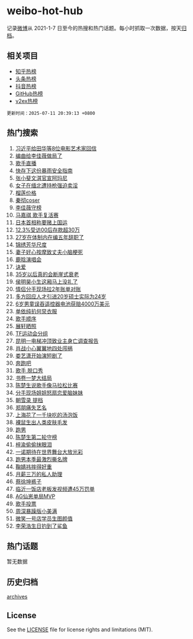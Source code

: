 # weibo-hot-hub

记录[微博](https://www.weibo.com)从 2021-1-7 日至今的热搜和热门话题。每小时抓取一次数据，按天[归档](archives)。

## 相关项目

- [知乎热榜](https://github.com/lonnyzhang423/zhihu-hot-hub)
- [头条热榜](https://github.com/lonnyzhang423/toutiao-hot-hub)
- [抖音热榜](https://github.com/lonnyzhang423/douyin-hot-hub)
- [GitHub热榜](https://github.com/lonnyzhang423/github-hot-hub)
- [v2ex热榜](https://github.com/lonnyzhang423/v2ex-hot-hub)


`更新时间：2025-07-11 20:39:13 +0800`

## 热门搜索

1. [习近平给田华等8位电影艺术家回信](https://m.weibo.cn/search?containerid=100103type%3D1%26t%3D10%26q%3D%23%E4%B9%A0%E8%BF%91%E5%B9%B3%E7%BB%99%E7%94%B0%E5%8D%8E%E7%AD%898%E4%BD%8D%E7%94%B5%E5%BD%B1%E8%89%BA%E6%9C%AF%E5%AE%B6%E5%9B%9E%E4%BF%A1%23&stream_entry_id=51&isnewpage=1&extparam=seat%3D1%26filter_type%3Drealtimehot%26stream_entry_id%3D51%26c_type%3D51%26q%3D%2523%25E4%25B9%25A0%25E8%25BF%2591%25E5%25B9%25B3%25E7%25BB%2599%25E7%2594%25B0%25E5%258D%258E%25E7%25AD%25898%25E4%25BD%258D%25E7%2594%25B5%25E5%25BD%25B1%25E8%2589%25BA%25E6%259C%25AF%25E5%25AE%25B6%25E5%259B%259E%25E4%25BF%25A1%2523%26cate%3D10103%26pos%3D0%26dgr%3D0%26display_time%3D1752237551%26pre_seqid%3D175223755154200558101)
1. [编曲给李佳薇做局了](https://m.weibo.cn/search?containerid=100103type%3D1%26t%3D10%26q%3D%E7%BC%96%E6%9B%B2%E7%BB%99%E6%9D%8E%E4%BD%B3%E8%96%87%E5%81%9A%E5%B1%80%E4%BA%86&stream_entry_id=31&isnewpage=1&extparam=seat%3D1%26filter_type%3Drealtimehot%26lcate%3D5001%26c_type%3D31%26cate%3D5001%26band_rank%3D1%26stream_entry_id%3D31%26realpos%3D1%26flag%3D1%26q%3D%25E7%25BC%2596%25E6%259B%25B2%25E7%25BB%2599%25E6%259D%258E%25E4%25BD%25B3%25E8%2596%2587%25E5%2581%259A%25E5%25B1%2580%25E4%25BA%2586%26pos%3D0%26dgr%3D0%26display_time%3D1752237551%26pre_seqid%3D175223755154200558101)
1. [歌手直播](https://m.weibo.cn/search?containerid=100103type%3D1%26t%3D10%26q%3D%E6%AD%8C%E6%89%8B%E7%9B%B4%E6%92%AD&stream_entry_id=31&isnewpage=1&extparam=seat%3D1%26filter_type%3Drealtimehot%26lcate%3D5001%26c_type%3D31%26cate%3D5001%26band_rank%3D2%26stream_entry_id%3D31%26realpos%3D2%26flag%3D1%26q%3D%25E6%25AD%258C%25E6%2589%258B%25E7%259B%25B4%25E6%2592%25AD%26pos%3D1%26dgr%3D0%26display_time%3D1752237551%26pre_seqid%3D175223755154200558101)
1. [快存下这份暴雨安全指南](https://m.weibo.cn/search?containerid=100103type%3D1%26t%3D10%26q%3D%23%E5%BF%AB%E5%AD%98%E4%B8%8B%E8%BF%99%E4%BB%BD%E6%9A%B4%E9%9B%A8%E5%AE%89%E5%85%A8%E6%8C%87%E5%8D%97%23&stream_entry_id=31&isnewpage=1&extparam=seat%3D1%26filter_type%3Drealtimehot%26lcate%3D5001%26c_type%3D31%26cate%3D5001%26band_rank%3D3%26stream_entry_id%3D31%26realpos%3D3%26flag%3D0%26q%3D%2523%25E5%25BF%25AB%25E5%25AD%2598%25E4%25B8%258B%25E8%25BF%2599%25E4%25BB%25BD%25E6%259A%25B4%25E9%259B%25A8%25E5%25AE%2589%25E5%2585%25A8%25E6%258C%2587%25E5%258D%2597%2523%26pos%3D2%26dgr%3D0%26display_time%3D1752237551%26pre_seqid%3D175223755154200558101)
1. [张小斐文淇官宣阿玛尼](https://m.weibo.cn/search?containerid=100103type%3D1%26t%3D10%26q%3D%23%E5%BC%A0%E5%B0%8F%E6%96%90%E6%96%87%E6%B7%87%E5%AE%98%E5%AE%A3%E9%98%BF%E7%8E%9B%E5%B0%BC%23&stream_entry_id=31&isnewpage=1&extparam=seat%3D1%26filter_type%3Drealtimehot%26lcate%3D5001%26c_type%3D31%26cate%3D5001%26band_rank%3D4%26adid%3D293400%26stream_entry_id%3D31%26is_ad_pos%3D1%26topic_ad%3D1%26q%3D%2523%25E5%25BC%25A0%25E5%25B0%258F%25E6%2596%2590%25E6%2596%2587%25E6%25B7%2587%25E5%25AE%2598%25E5%25AE%25A3%25E9%2598%25BF%25E7%258E%259B%25E5%25B0%25BC%2523%26pos%3D3%26dgr%3D0%26display_time%3D1752237551%26pre_seqid%3D175223755154200558101)
1. [女子在缅北遭持枪强迫卖淫](https://m.weibo.cn/search?containerid=100103type%3D1%26t%3D10%26q%3D%23%E5%A5%B3%E5%AD%90%E5%9C%A8%E7%BC%85%E5%8C%97%E9%81%AD%E6%8C%81%E6%9E%AA%E5%BC%BA%E8%BF%AB%E5%8D%96%E6%B7%AB%23&stream_entry_id=31&isnewpage=1&extparam=seat%3D1%26filter_type%3Drealtimehot%26lcate%3D5001%26c_type%3D31%26cate%3D5001%26band_rank%3D4%26stream_entry_id%3D31%26realpos%3D4%26flag%3D2%26q%3D%2523%25E5%25A5%25B3%25E5%25AD%2590%25E5%259C%25A8%25E7%25BC%2585%25E5%258C%2597%25E9%2581%25AD%25E6%258C%2581%25E6%259E%25AA%25E5%25BC%25BA%25E8%25BF%25AB%25E5%258D%2596%25E6%25B7%25AB%2523%26pos%3D4%26dgr%3D0%26display_time%3D1752237551%26pre_seqid%3D175223755154200558101)
1. [榴莲价格](https://m.weibo.cn/search?containerid=100103type%3D1%26t%3D10%26q%3D%E6%A6%B4%E8%8E%B2%E4%BB%B7%E6%A0%BC&stream_entry_id=31&isnewpage=1&extparam=seat%3D1%26filter_type%3Drealtimehot%26lcate%3D5001%26c_type%3D31%26cate%3D5001%26band_rank%3D5%26stream_entry_id%3D31%26realpos%3D5%26flag%3D1%26q%3D%25E6%25A6%25B4%25E8%258E%25B2%25E4%25BB%25B7%25E6%25A0%25BC%26pos%3D5%26dgr%3D0%26display_time%3D1752237551%26pre_seqid%3D175223755154200558101)
1. [秦彻coser](https://m.weibo.cn/search?containerid=100103type%3D1%26t%3D10%26q%3D%E7%A7%A6%E5%BD%BBcoser&stream_entry_id=31&isnewpage=1&extparam=seat%3D1%26filter_type%3Drealtimehot%26lcate%3D5001%26c_type%3D31%26cate%3D5001%26band_rank%3D6%26stream_entry_id%3D31%26realpos%3D6%26flag%3D1%26q%3D%25E7%25A7%25A6%25E5%25BD%25BBcoser%26pos%3D6%26dgr%3D0%26display_time%3D1752237551%26pre_seqid%3D175223755154200558101)
1. [李佳薇守榜](https://m.weibo.cn/search?containerid=100103type%3D1%26t%3D10%26q%3D%23%E6%9D%8E%E4%BD%B3%E8%96%87%E5%AE%88%E6%A6%9C%23&stream_entry_id=31&isnewpage=1&extparam=seat%3D1%26filter_type%3Drealtimehot%26lcate%3D5001%26c_type%3D31%26cate%3D5001%26band_rank%3D7%26stream_entry_id%3D31%26realpos%3D7%26flag%3D1%26q%3D%2523%25E6%259D%258E%25E4%25BD%25B3%25E8%2596%2587%25E5%25AE%2588%25E6%25A6%259C%2523%26pos%3D7%26dgr%3D0%26display_time%3D1752237551%26pre_seqid%3D175223755154200558101)
1. [马嘉祺 歌手复活赛](https://m.weibo.cn/search?containerid=100103type%3D1%26t%3D10%26q%3D%E9%A9%AC%E5%98%89%E7%A5%BA+%E6%AD%8C%E6%89%8B%E5%A4%8D%E6%B4%BB%E8%B5%9B&stream_entry_id=31&isnewpage=1&extparam=seat%3D1%26filter_type%3Drealtimehot%26lcate%3D5001%26c_type%3D31%26cate%3D5001%26band_rank%3D8%26stream_entry_id%3D31%26realpos%3D8%26flag%3D2%26q%3D%25E9%25A9%25AC%25E5%2598%2589%25E7%25A5%25BA%2520%25E6%25AD%258C%25E6%2589%258B%25E5%25A4%258D%25E6%25B4%25BB%25E8%25B5%259B%26pos%3D8%26dgr%3D0%26display_time%3D1752237551%26pre_seqid%3D175223755154200558101)
1. [日本首相称要赌上国运](https://m.weibo.cn/search?containerid=100103type%3D1%26t%3D10%26q%3D%E6%97%A5%E6%9C%AC%E9%A6%96%E7%9B%B8%E7%A7%B0%E8%A6%81%E8%B5%8C%E4%B8%8A%E5%9B%BD%E8%BF%90&stream_entry_id=31&isnewpage=1&extparam=seat%3D1%26filter_type%3Drealtimehot%26lcate%3D5001%26c_type%3D31%26cate%3D5001%26band_rank%3D9%26stream_entry_id%3D31%26realpos%3D9%26flag%3D0%26q%3D%25E6%2597%25A5%25E6%259C%25AC%25E9%25A6%2596%25E7%259B%25B8%25E7%25A7%25B0%25E8%25A6%2581%25E8%25B5%258C%25E4%25B8%258A%25E5%259B%25BD%25E8%25BF%2590%26pos%3D9%26dgr%3D0%26display_time%3D1752237551%26pre_seqid%3D175223755154200558101)
1. [12.3%受访00后存款超30万](https://m.weibo.cn/search?containerid=100103type%3D1%26t%3D10%26q%3D%2312.3%25%E5%8F%97%E8%AE%BF00%E5%90%8E%E5%AD%98%E6%AC%BE%E8%B6%8530%E4%B8%87%23&stream_entry_id=31&isnewpage=1&extparam=seat%3D1%26filter_type%3Drealtimehot%26lcate%3D5001%26c_type%3D31%26cate%3D5001%26band_rank%3D10%26stream_entry_id%3D31%26realpos%3D10%26flag%3D1%26q%3D%252312.3%2525%25E5%258F%2597%25E8%25AE%25BF00%25E5%2590%258E%25E5%25AD%2598%25E6%25AC%25BE%25E8%25B6%258530%25E4%25B8%2587%2523%26pos%3D10%26dgr%3D0%26display_time%3D1752237551%26pre_seqid%3D175223755154200558101)
1. [27岁在体制内在编五年辞职了](https://m.weibo.cn/search?containerid=100103type%3D1%26t%3D10%26q%3D27%E5%B2%81%E5%9C%A8%E4%BD%93%E5%88%B6%E5%86%85%E5%9C%A8%E7%BC%96%E4%BA%94%E5%B9%B4%E8%BE%9E%E8%81%8C%E4%BA%86&stream_entry_id=31&isnewpage=1&extparam=seat%3D1%26filter_type%3Drealtimehot%26lcate%3D5001%26c_type%3D31%26cate%3D5001%26band_rank%3D11%26stream_entry_id%3D31%26realpos%3D11%26flag%3D1%26q%3D27%25E5%25B2%2581%25E5%259C%25A8%25E4%25BD%2593%25E5%2588%25B6%25E5%2586%2585%25E5%259C%25A8%25E7%25BC%2596%25E4%25BA%2594%25E5%25B9%25B4%25E8%25BE%259E%25E8%2581%258C%25E4%25BA%2586%26pos%3D11%26dgr%3D0%26display_time%3D1752237551%26pre_seqid%3D175223755154200558101)
1. [锦绣芳华尺度](https://m.weibo.cn/search?containerid=100103type%3D1%26t%3D10%26q%3D%23%E9%94%A6%E7%BB%A3%E8%8A%B3%E5%8D%8E%E5%B0%BA%E5%BA%A6%23&stream_entry_id=31&isnewpage=1&extparam=seat%3D1%26filter_type%3Drealtimehot%26lcate%3D5001%26c_type%3D31%26cate%3D5001%26band_rank%3D12%26stream_entry_id%3D31%26realpos%3D12%26flag%3D0%26q%3D%2523%25E9%2594%25A6%25E7%25BB%25A3%25E8%258A%25B3%25E5%258D%258E%25E5%25B0%25BA%25E5%25BA%25A6%2523%26pos%3D12%26dgr%3D0%26display_time%3D1752237551%26pre_seqid%3D175223755154200558101)
1. [妻子好心按摩致丈夫小脑梗死](https://m.weibo.cn/search?containerid=100103type%3D1%26t%3D10%26q%3D%23%E5%A6%BB%E5%AD%90%E5%A5%BD%E5%BF%83%E6%8C%89%E6%91%A9%E8%87%B4%E4%B8%88%E5%A4%AB%E5%B0%8F%E8%84%91%E6%A2%97%E6%AD%BB%23&stream_entry_id=31&isnewpage=1&extparam=seat%3D1%26filter_type%3Drealtimehot%26lcate%3D5001%26c_type%3D31%26cate%3D5001%26band_rank%3D13%26stream_entry_id%3D31%26realpos%3D13%26flag%3D1%26q%3D%2523%25E5%25A6%25BB%25E5%25AD%2590%25E5%25A5%25BD%25E5%25BF%2583%25E6%258C%2589%25E6%2591%25A9%25E8%2587%25B4%25E4%25B8%2588%25E5%25A4%25AB%25E5%25B0%258F%25E8%2584%2591%25E6%25A2%2597%25E6%25AD%25BB%2523%26pos%3D13%26dgr%3D0%26display_time%3D1752237551%26pre_seqid%3D175223755154200558101)
1. [鹿晗演唱会](https://m.weibo.cn/search?containerid=100103type%3D1%26t%3D10%26q%3D%E9%B9%BF%E6%99%97%E6%BC%94%E5%94%B1%E4%BC%9A&stream_entry_id=31&isnewpage=1&extparam=seat%3D1%26filter_type%3Drealtimehot%26lcate%3D5001%26c_type%3D31%26cate%3D5001%26band_rank%3D14%26stream_entry_id%3D31%26realpos%3D14%26flag%3D1%26q%3D%25E9%25B9%25BF%25E6%2599%2597%25E6%25BC%2594%25E5%2594%25B1%25E4%25BC%259A%26pos%3D14%26dgr%3D0%26display_time%3D1752237551%26pre_seqid%3D175223755154200558101)
1. [诀爱](https://m.weibo.cn/search?containerid=100103type%3D1%26t%3D10%26q%3D%E8%AF%80%E7%88%B1&stream_entry_id=31&isnewpage=1&extparam=seat%3D1%26filter_type%3Drealtimehot%26lcate%3D5001%26c_type%3D31%26cate%3D5001%26band_rank%3D15%26stream_entry_id%3D31%26realpos%3D15%26flag%3D1%26q%3D%25E8%25AF%2580%25E7%2588%25B1%26pos%3D15%26dgr%3D0%26display_time%3D1752237551%26pre_seqid%3D175223755154200558101)
1. [35岁以后真的会断崖式衰老](https://m.weibo.cn/search?containerid=100103type%3D1%26t%3D10%26q%3D35%E5%B2%81%E4%BB%A5%E5%90%8E%E7%9C%9F%E7%9A%84%E4%BC%9A%E6%96%AD%E5%B4%96%E5%BC%8F%E8%A1%B0%E8%80%81&stream_entry_id=31&isnewpage=1&extparam=seat%3D1%26filter_type%3Drealtimehot%26lcate%3D5001%26c_type%3D31%26cate%3D5001%26band_rank%3D16%26stream_entry_id%3D31%26realpos%3D16%26flag%3D0%26q%3D35%25E5%25B2%2581%25E4%25BB%25A5%25E5%2590%258E%25E7%259C%259F%25E7%259A%2584%25E4%25BC%259A%25E6%2596%25AD%25E5%25B4%2596%25E5%25BC%258F%25E8%25A1%25B0%25E8%2580%2581%26pos%3D16%26dgr%3D0%26display_time%3D1752237551%26pre_seqid%3D175223755154200558101)
1. [侯明昊小生这厢马上没礼了](https://m.weibo.cn/search?containerid=100103type%3D1%26t%3D10%26q%3D%E4%BE%AF%E6%98%8E%E6%98%8A%E5%B0%8F%E7%94%9F%E8%BF%99%E5%8E%A2%E9%A9%AC%E4%B8%8A%E6%B2%A1%E7%A4%BC%E4%BA%86&stream_entry_id=31&isnewpage=1&extparam=seat%3D1%26filter_type%3Drealtimehot%26lcate%3D5001%26c_type%3D31%26cate%3D5001%26band_rank%3D17%26stream_entry_id%3D31%26realpos%3D17%26flag%3D1%26q%3D%25E4%25BE%25AF%25E6%2598%258E%25E6%2598%258A%25E5%25B0%258F%25E7%2594%259F%25E8%25BF%2599%25E5%258E%25A2%25E9%25A9%25AC%25E4%25B8%258A%25E6%25B2%25A1%25E7%25A4%25BC%25E4%25BA%2586%26pos%3D17%26dgr%3D0%26display_time%3D1752237551%26pre_seqid%3D175223755154200558101)
1. [情侣分手现场拉2年账单对账](https://m.weibo.cn/search?containerid=100103type%3D1%26t%3D10%26q%3D%23%E6%83%85%E4%BE%A3%E5%88%86%E6%89%8B%E7%8E%B0%E5%9C%BA%E6%8B%892%E5%B9%B4%E8%B4%A6%E5%8D%95%E5%AF%B9%E8%B4%A6%23&stream_entry_id=31&isnewpage=1&extparam=seat%3D1%26filter_type%3Drealtimehot%26lcate%3D5001%26c_type%3D31%26cate%3D5001%26band_rank%3D18%26stream_entry_id%3D31%26realpos%3D18%26flag%3D1%26q%3D%2523%25E6%2583%2585%25E4%25BE%25A3%25E5%2588%2586%25E6%2589%258B%25E7%258E%25B0%25E5%259C%25BA%25E6%258B%25892%25E5%25B9%25B4%25E8%25B4%25A6%25E5%258D%2595%25E5%25AF%25B9%25E8%25B4%25A6%2523%26pos%3D18%26dgr%3D0%26display_time%3D1752237551%26pre_seqid%3D175223755154200558101)
1. [多方回应人才引进20岁硕士实际为24岁](https://m.weibo.cn/search?containerid=100103type%3D1%26t%3D10%26q%3D%23%E5%A4%9A%E6%96%B9%E5%9B%9E%E5%BA%94%E4%BA%BA%E6%89%8D%E5%BC%95%E8%BF%9B20%E5%B2%81%E7%A1%95%E5%A3%AB%E5%AE%9E%E9%99%85%E4%B8%BA24%E5%B2%81%23&stream_entry_id=31&isnewpage=1&extparam=seat%3D1%26filter_type%3Drealtimehot%26lcate%3D5001%26c_type%3D31%26cate%3D5001%26band_rank%3D19%26stream_entry_id%3D31%26realpos%3D19%26flag%3D1%26q%3D%2523%25E5%25A4%259A%25E6%2596%25B9%25E5%259B%259E%25E5%25BA%2594%25E4%25BA%25BA%25E6%2589%258D%25E5%25BC%2595%25E8%25BF%259B20%25E5%25B2%2581%25E7%25A1%2595%25E5%25A3%25AB%25E5%25AE%259E%25E9%2599%2585%25E4%25B8%25BA24%25E5%25B2%2581%2523%26pos%3D19%26dgr%3D0%26display_time%3D1752237551%26pre_seqid%3D175223755154200558101)
1. [6岁男童误吞遥控器电池获赔4000万美元](https://m.weibo.cn/search?containerid=100103type%3D1%26t%3D10%26q%3D%236%E5%B2%81%E7%94%B7%E7%AB%A5%E8%AF%AF%E5%90%9E%E9%81%A5%E6%8E%A7%E5%99%A8%E7%94%B5%E6%B1%A0%E8%8E%B7%E8%B5%944000%E4%B8%87%E7%BE%8E%E5%85%83%23&stream_entry_id=31&isnewpage=1&extparam=seat%3D1%26filter_type%3Drealtimehot%26lcate%3D5001%26c_type%3D31%26cate%3D5001%26band_rank%3D20%26stream_entry_id%3D31%26realpos%3D20%26flag%3D0%26q%3D%25236%25E5%25B2%2581%25E7%2594%25B7%25E7%25AB%25A5%25E8%25AF%25AF%25E5%2590%259E%25E9%2581%25A5%25E6%258E%25A7%25E5%2599%25A8%25E7%2594%25B5%25E6%25B1%25A0%25E8%258E%25B7%25E8%25B5%25944000%25E4%25B8%2587%25E7%25BE%258E%25E5%2585%2583%2523%26pos%3D20%26dgr%3D0%26display_time%3D1752237551%26pre_seqid%3D175223755154200558101)
1. [单依纯扒何炅衣服](https://m.weibo.cn/search?containerid=100103type%3D1%26t%3D10%26q%3D%23%E5%8D%95%E4%BE%9D%E7%BA%AF%E6%89%92%E4%BD%95%E7%82%85%E8%A1%A3%E6%9C%8D%23&stream_entry_id=31&isnewpage=1&extparam=seat%3D1%26filter_type%3Drealtimehot%26lcate%3D5001%26c_type%3D31%26cate%3D5001%26band_rank%3D21%26stream_entry_id%3D31%26realpos%3D21%26flag%3D1%26q%3D%2523%25E5%258D%2595%25E4%25BE%259D%25E7%25BA%25AF%25E6%2589%2592%25E4%25BD%2595%25E7%2582%2585%25E8%25A1%25A3%25E6%259C%258D%2523%26pos%3D21%26dgr%3D0%26display_time%3D1752237551%26pre_seqid%3D175223755154200558101)
1. [歌手顺序](https://m.weibo.cn/search?containerid=100103type%3D1%26t%3D10%26q%3D%E6%AD%8C%E6%89%8B%E9%A1%BA%E5%BA%8F&stream_entry_id=31&isnewpage=1&extparam=seat%3D1%26filter_type%3Drealtimehot%26lcate%3D5001%26c_type%3D31%26cate%3D5001%26band_rank%3D22%26stream_entry_id%3D31%26realpos%3D22%26flag%3D1%26q%3D%25E6%25AD%258C%25E6%2589%258B%25E9%25A1%25BA%25E5%25BA%258F%26pos%3D22%26dgr%3D0%26display_time%3D1752237551%26pre_seqid%3D175223755154200558101)
1. [展轩晒照](https://m.weibo.cn/search?containerid=100103type%3D1%26t%3D10%26q%3D%E5%B1%95%E8%BD%A9%E6%99%92%E7%85%A7&stream_entry_id=31&isnewpage=1&extparam=seat%3D1%26filter_type%3Drealtimehot%26lcate%3D5001%26c_type%3D31%26cate%3D5001%26band_rank%3D23%26stream_entry_id%3D31%26realpos%3D23%26flag%3D0%26q%3D%25E5%25B1%2595%25E8%25BD%25A9%25E6%2599%2592%25E7%2585%25A7%26pos%3D23%26dgr%3D0%26display_time%3D1752237551%26pre_seqid%3D175223755154200558101)
1. [TF运动会分组](https://m.weibo.cn/search?containerid=100103type%3D1%26t%3D10%26q%3DTF%E8%BF%90%E5%8A%A8%E4%BC%9A%E5%88%86%E7%BB%84&stream_entry_id=31&isnewpage=1&extparam=seat%3D1%26filter_type%3Drealtimehot%26lcate%3D5001%26c_type%3D31%26cate%3D5001%26band_rank%3D24%26stream_entry_id%3D31%26realpos%3D24%26flag%3D1%26q%3DTF%25E8%25BF%2590%25E5%258A%25A8%25E4%25BC%259A%25E5%2588%2586%25E7%25BB%2584%26pos%3D24%26dgr%3D0%26display_time%3D1752237551%26pre_seqid%3D175223755154200558101)
1. [昆明一电梯冲顶致业主身亡调查报告](https://m.weibo.cn/search?containerid=100103type%3D1%26t%3D10%26q%3D%E6%98%86%E6%98%8E%E4%B8%80%E7%94%B5%E6%A2%AF%E5%86%B2%E9%A1%B6%E8%87%B4%E4%B8%9A%E4%B8%BB%E8%BA%AB%E4%BA%A1%E8%B0%83%E6%9F%A5%E6%8A%A5%E5%91%8A&stream_entry_id=31&isnewpage=1&extparam=seat%3D1%26filter_type%3Drealtimehot%26lcate%3D5001%26c_type%3D31%26cate%3D5001%26band_rank%3D25%26stream_entry_id%3D31%26realpos%3D25%26flag%3D1%26q%3D%25E6%2598%2586%25E6%2598%258E%25E4%25B8%2580%25E7%2594%25B5%25E6%25A2%25AF%25E5%2586%25B2%25E9%25A1%25B6%25E8%2587%25B4%25E4%25B8%259A%25E4%25B8%25BB%25E8%25BA%25AB%25E4%25BA%25A1%25E8%25B0%2583%25E6%259F%25A5%25E6%258A%25A5%25E5%2591%258A%26pos%3D25%26dgr%3D0%26display_time%3D1752237551%26pre_seqid%3D175223755154200558101)
1. [肖战小心翼翼地四处闯祸](https://m.weibo.cn/search?containerid=100103type%3D1%26t%3D10%26q%3D%E8%82%96%E6%88%98%E5%B0%8F%E5%BF%83%E7%BF%BC%E7%BF%BC%E5%9C%B0%E5%9B%9B%E5%A4%84%E9%97%AF%E7%A5%B8&stream_entry_id=31&isnewpage=1&extparam=seat%3D1%26filter_type%3Drealtimehot%26lcate%3D5001%26c_type%3D31%26cate%3D5001%26band_rank%3D26%26stream_entry_id%3D31%26realpos%3D26%26flag%3D0%26q%3D%25E8%2582%2596%25E6%2588%2598%25E5%25B0%258F%25E5%25BF%2583%25E7%25BF%25BC%25E7%25BF%25BC%25E5%259C%25B0%25E5%259B%259B%25E5%25A4%2584%25E9%2597%25AF%25E7%25A5%25B8%26pos%3D26%26dgr%3D0%26display_time%3D1752237551%26pre_seqid%3D175223755154200558101)
1. [娄艺潇开始演短剧了](https://m.weibo.cn/search?containerid=100103type%3D1%26t%3D10%26q%3D%E5%A8%84%E8%89%BA%E6%BD%87%E5%BC%80%E5%A7%8B%E6%BC%94%E7%9F%AD%E5%89%A7%E4%BA%86&stream_entry_id=31&isnewpage=1&extparam=seat%3D1%26filter_type%3Drealtimehot%26lcate%3D5001%26c_type%3D31%26cate%3D5001%26band_rank%3D27%26stream_entry_id%3D31%26realpos%3D27%26flag%3D0%26q%3D%25E5%25A8%2584%25E8%2589%25BA%25E6%25BD%2587%25E5%25BC%2580%25E5%25A7%258B%25E6%25BC%2594%25E7%259F%25AD%25E5%2589%25A7%25E4%25BA%2586%26pos%3D27%26dgr%3D0%26display_time%3D1752237551%26pre_seqid%3D175223755154200558101)
1. [奔跑吧](https://m.weibo.cn/search?containerid=100103type%3D1%26t%3D10%26q%3D%E5%A5%94%E8%B7%91%E5%90%A7&stream_entry_id=31&isnewpage=1&extparam=seat%3D1%26filter_type%3Drealtimehot%26lcate%3D5001%26c_type%3D31%26cate%3D5001%26band_rank%3D28%26stream_entry_id%3D31%26realpos%3D28%26flag%3D0%26q%3D%25E5%25A5%2594%25E8%25B7%2591%25E5%2590%25A7%26pos%3D28%26dgr%3D0%26display_time%3D1752237551%26pre_seqid%3D175223755154200558101)
1. [歌手 脱口秀](https://m.weibo.cn/search?containerid=100103type%3D1%26t%3D10%26q%3D%E6%AD%8C%E6%89%8B+%E8%84%B1%E5%8F%A3%E7%A7%80&stream_entry_id=31&isnewpage=1&extparam=seat%3D1%26filter_type%3Drealtimehot%26lcate%3D5001%26c_type%3D31%26cate%3D5001%26band_rank%3D29%26stream_entry_id%3D31%26realpos%3D29%26flag%3D1%26q%3D%25E6%25AD%258C%25E6%2589%258B%2520%25E8%2584%25B1%25E5%258F%25A3%25E7%25A7%2580%26pos%3D29%26dgr%3D0%26display_time%3D1752237551%26pre_seqid%3D175223755154200558101)
1. [书卷一梦大结局](https://m.weibo.cn/search?containerid=100103type%3D1%26t%3D10%26q%3D%23%E4%B9%A6%E5%8D%B7%E4%B8%80%E6%A2%A6%E5%A4%A7%E7%BB%93%E5%B1%80%23&stream_entry_id=31&isnewpage=1&extparam=seat%3D1%26filter_type%3Drealtimehot%26lcate%3D5001%26c_type%3D31%26cate%3D5001%26band_rank%3D30%26stream_entry_id%3D31%26realpos%3D30%26flag%3D0%26q%3D%2523%25E4%25B9%25A6%25E5%258D%25B7%25E4%25B8%2580%25E6%25A2%25A6%25E5%25A4%25A7%25E7%25BB%2593%25E5%25B1%2580%2523%26pos%3D30%26dgr%3D0%26display_time%3D1752237551%26pre_seqid%3D175223755154200558101)
1. [陈楚生说歌手像马拉松比赛](https://m.weibo.cn/search?containerid=100103type%3D1%26t%3D10%26q%3D%23%E9%99%88%E6%A5%9A%E7%94%9F%E8%AF%B4%E6%AD%8C%E6%89%8B%E5%83%8F%E9%A9%AC%E6%8B%89%E6%9D%BE%E6%AF%94%E8%B5%9B%23&stream_entry_id=31&isnewpage=1&extparam=seat%3D1%26filter_type%3Drealtimehot%26lcate%3D5001%26c_type%3D31%26cate%3D5001%26band_rank%3D31%26stream_entry_id%3D31%26realpos%3D31%26flag%3D1%26q%3D%2523%25E9%2599%2588%25E6%25A5%259A%25E7%2594%259F%25E8%25AF%25B4%25E6%25AD%258C%25E6%2589%258B%25E5%2583%258F%25E9%25A9%25AC%25E6%258B%2589%25E6%259D%25BE%25E6%25AF%2594%25E8%25B5%259B%2523%26pos%3D31%26dgr%3D0%26display_time%3D1752237551%26pre_seqid%3D175223755154200558101)
1. [分手现场姐姐怒扇恋爱脑妹妹](https://m.weibo.cn/search?containerid=100103type%3D1%26t%3D10%26q%3D%23%E5%88%86%E6%89%8B%E7%8E%B0%E5%9C%BA%E5%A7%90%E5%A7%90%E6%80%92%E6%89%87%E6%81%8B%E7%88%B1%E8%84%91%E5%A6%B9%E5%A6%B9%23&stream_entry_id=31&isnewpage=1&extparam=seat%3D1%26filter_type%3Drealtimehot%26lcate%3D5001%26c_type%3D31%26cate%3D5001%26band_rank%3D32%26stream_entry_id%3D31%26realpos%3D32%26flag%3D1%26q%3D%2523%25E5%2588%2586%25E6%2589%258B%25E7%258E%25B0%25E5%259C%25BA%25E5%25A7%2590%25E5%25A7%2590%25E6%2580%2592%25E6%2589%2587%25E6%2581%258B%25E7%2588%25B1%25E8%2584%2591%25E5%25A6%25B9%25E5%25A6%25B9%2523%26pos%3D32%26dgr%3D0%26display_time%3D1752237551%26pre_seqid%3D175223755154200558101)
1. [朝雪录 提档](https://m.weibo.cn/search?containerid=100103type%3D1%26t%3D10%26q%3D%E6%9C%9D%E9%9B%AA%E5%BD%95+%E6%8F%90%E6%A1%A3&stream_entry_id=31&isnewpage=1&extparam=seat%3D1%26filter_type%3Drealtimehot%26lcate%3D5001%26c_type%3D31%26cate%3D5001%26band_rank%3D33%26stream_entry_id%3D31%26realpos%3D33%26flag%3D0%26q%3D%25E6%259C%259D%25E9%259B%25AA%25E5%25BD%2595%2520%25E6%258F%2590%25E6%25A1%25A3%26pos%3D33%26dgr%3D0%26display_time%3D1752237551%26pre_seqid%3D175223755154200558101)
1. [郑朋痛失艺名](https://m.weibo.cn/search?containerid=100103type%3D1%26t%3D10%26q%3D%23%E9%83%91%E6%9C%8B%E7%97%9B%E5%A4%B1%E8%89%BA%E5%90%8D%23&stream_entry_id=31&isnewpage=1&extparam=seat%3D1%26filter_type%3Drealtimehot%26lcate%3D5001%26c_type%3D31%26cate%3D5001%26band_rank%3D34%26stream_entry_id%3D31%26realpos%3D34%26flag%3D1%26q%3D%2523%25E9%2583%2591%25E6%259C%258B%25E7%2597%259B%25E5%25A4%25B1%25E8%2589%25BA%25E5%2590%258D%2523%26pos%3D34%26dgr%3D0%26display_time%3D1752237551%26pre_seqid%3D175223755154200558101)
1. [上海花了一千块吃的汤泡饭](https://m.weibo.cn/search?containerid=100103type%3D1%26t%3D10%26q%3D%E4%B8%8A%E6%B5%B7%E8%8A%B1%E4%BA%86%E4%B8%80%E5%8D%83%E5%9D%97%E5%90%83%E7%9A%84%E6%B1%A4%E6%B3%A1%E9%A5%AD&stream_entry_id=31&isnewpage=1&extparam=seat%3D1%26filter_type%3Drealtimehot%26lcate%3D5001%26c_type%3D31%26cate%3D5001%26band_rank%3D35%26stream_entry_id%3D31%26realpos%3D35%26flag%3D1%26q%3D%25E4%25B8%258A%25E6%25B5%25B7%25E8%258A%25B1%25E4%25BA%2586%25E4%25B8%2580%25E5%258D%2583%25E5%259D%2597%25E5%2590%2583%25E7%259A%2584%25E6%25B1%25A4%25E6%25B3%25A1%25E9%25A5%25AD%26pos%3D35%26dgr%3D0%26display_time%3D1752237551%26pre_seqid%3D175223755154200558101)
1. [裸鼠生出人类皮肤毛发](https://m.weibo.cn/search?containerid=100103type%3D1%26t%3D10%26q%3D%23%E8%A3%B8%E9%BC%A0%E7%94%9F%E5%87%BA%E4%BA%BA%E7%B1%BB%E7%9A%AE%E8%82%A4%E6%AF%9B%E5%8F%91%23&stream_entry_id=31&isnewpage=1&extparam=seat%3D1%26filter_type%3Drealtimehot%26lcate%3D5001%26c_type%3D31%26cate%3D5001%26band_rank%3D36%26stream_entry_id%3D31%26realpos%3D36%26flag%3D1%26q%3D%2523%25E8%25A3%25B8%25E9%25BC%25A0%25E7%2594%259F%25E5%2587%25BA%25E4%25BA%25BA%25E7%25B1%25BB%25E7%259A%25AE%25E8%2582%25A4%25E6%25AF%259B%25E5%258F%2591%2523%26pos%3D36%26dgr%3D0%26display_time%3D1752237551%26pre_seqid%3D175223755154200558101)
1. [跑男](https://m.weibo.cn/search?containerid=100103type%3D1%26t%3D10%26q%3D%E8%B7%91%E7%94%B7&stream_entry_id=31&isnewpage=1&extparam=seat%3D1%26filter_type%3Drealtimehot%26lcate%3D5001%26c_type%3D31%26cate%3D5001%26band_rank%3D37%26stream_entry_id%3D31%26realpos%3D37%26flag%3D1%26q%3D%25E8%25B7%2591%25E7%2594%25B7%26pos%3D37%26dgr%3D0%26display_time%3D1752237551%26pre_seqid%3D175223755154200558101)
1. [陈楚生第二轮守榜](https://m.weibo.cn/search?containerid=100103type%3D1%26t%3D10%26q%3D%E9%99%88%E6%A5%9A%E7%94%9F%E7%AC%AC%E4%BA%8C%E8%BD%AE%E5%AE%88%E6%A6%9C&stream_entry_id=31&isnewpage=1&extparam=seat%3D1%26filter_type%3Drealtimehot%26lcate%3D5001%26c_type%3D31%26cate%3D5001%26band_rank%3D38%26stream_entry_id%3D31%26realpos%3D38%26flag%3D1%26q%3D%25E9%2599%2588%25E6%25A5%259A%25E7%2594%259F%25E7%25AC%25AC%25E4%25BA%258C%25E8%25BD%25AE%25E5%25AE%2588%25E6%25A6%259C%26pos%3D38%26dgr%3D0%26display_time%3D1752237551%26pre_seqid%3D175223755154200558101)
1. [梓渝偷偷抹眼泪](https://m.weibo.cn/search?containerid=100103type%3D1%26t%3D10%26q%3D%23%E6%A2%93%E6%B8%9D%E5%81%B7%E5%81%B7%E6%8A%B9%E7%9C%BC%E6%B3%AA%23&stream_entry_id=31&isnewpage=1&extparam=seat%3D1%26filter_type%3Drealtimehot%26lcate%3D5001%26c_type%3D31%26cate%3D5001%26band_rank%3D39%26stream_entry_id%3D31%26realpos%3D39%26flag%3D0%26q%3D%2523%25E6%25A2%2593%25E6%25B8%259D%25E5%2581%25B7%25E5%2581%25B7%25E6%258A%25B9%25E7%259C%25BC%25E6%25B3%25AA%2523%26pos%3D39%26dgr%3D0%26display_time%3D1752237551%26pre_seqid%3D175223755154200558101)
1. [一诺期待在世界舞台大放光彩](https://m.weibo.cn/search?containerid=100103type%3D1%26t%3D10%26q%3D%E4%B8%80%E8%AF%BA%E6%9C%9F%E5%BE%85%E5%9C%A8%E4%B8%96%E7%95%8C%E8%88%9E%E5%8F%B0%E5%A4%A7%E6%94%BE%E5%85%89%E5%BD%A9&stream_entry_id=31&isnewpage=1&extparam=seat%3D1%26filter_type%3Drealtimehot%26lcate%3D5001%26c_type%3D31%26cate%3D5001%26band_rank%3D40%26stream_entry_id%3D31%26realpos%3D40%26flag%3D1%26q%3D%25E4%25B8%2580%25E8%25AF%25BA%25E6%259C%259F%25E5%25BE%2585%25E5%259C%25A8%25E4%25B8%2596%25E7%2595%258C%25E8%2588%259E%25E5%258F%25B0%25E5%25A4%25A7%25E6%2594%25BE%25E5%2585%2589%25E5%25BD%25A9%26pos%3D40%26dgr%3D0%26display_time%3D1752237551%26pre_seqid%3D175223755154200558101)
1. [跑男本季最激烈撕名牌](https://m.weibo.cn/search?containerid=100103type%3D1%26t%3D10%26q%3D%E8%B7%91%E7%94%B7%E6%9C%AC%E5%AD%A3%E6%9C%80%E6%BF%80%E7%83%88%E6%92%95%E5%90%8D%E7%89%8C&stream_entry_id=31&isnewpage=1&extparam=seat%3D1%26filter_type%3Drealtimehot%26lcate%3D5001%26c_type%3D31%26cate%3D5001%26band_rank%3D41%26stream_entry_id%3D31%26realpos%3D41%26flag%3D1%26q%3D%25E8%25B7%2591%25E7%2594%25B7%25E6%259C%25AC%25E5%25AD%25A3%25E6%259C%2580%25E6%25BF%2580%25E7%2583%2588%25E6%2592%2595%25E5%2590%258D%25E7%2589%258C%26pos%3D41%26dgr%3D0%26display_time%3D1752237551%26pre_seqid%3D175223755154200558101)
1. [鞠婧祎摔得好重](https://m.weibo.cn/search?containerid=100103type%3D1%26t%3D10%26q%3D%23%E9%9E%A0%E5%A9%A7%E7%A5%8E%E6%91%94%E5%BE%97%E5%A5%BD%E9%87%8D%23&stream_entry_id=31&isnewpage=1&extparam=seat%3D1%26filter_type%3Drealtimehot%26lcate%3D5001%26c_type%3D31%26cate%3D5001%26band_rank%3D42%26stream_entry_id%3D31%26realpos%3D42%26flag%3D0%26q%3D%2523%25E9%259E%25A0%25E5%25A9%25A7%25E7%25A5%258E%25E6%2591%2594%25E5%25BE%2597%25E5%25A5%25BD%25E9%2587%258D%2523%26pos%3D42%26dgr%3D0%26display_time%3D1752237551%26pre_seqid%3D175223755154200558101)
1. [月薪三万的私人助理](https://m.weibo.cn/search?containerid=100103type%3D1%26t%3D10%26q%3D%E6%9C%88%E8%96%AA%E4%B8%89%E4%B8%87%E7%9A%84%E7%A7%81%E4%BA%BA%E5%8A%A9%E7%90%86&stream_entry_id=31&isnewpage=1&extparam=seat%3D1%26filter_type%3Drealtimehot%26lcate%3D5001%26c_type%3D31%26cate%3D5001%26band_rank%3D43%26stream_entry_id%3D31%26realpos%3D43%26flag%3D1%26q%3D%25E6%259C%2588%25E8%2596%25AA%25E4%25B8%2589%25E4%25B8%2587%25E7%259A%2584%25E7%25A7%2581%25E4%25BA%25BA%25E5%258A%25A9%25E7%2590%2586%26pos%3D43%26dgr%3D0%26display_time%3D1752237551%26pre_seqid%3D175223755154200558101)
1. [蔡徐坤裤子](https://m.weibo.cn/search?containerid=100103type%3D1%26t%3D10%26q%3D%E8%94%A1%E5%BE%90%E5%9D%A4%E8%A3%A4%E5%AD%90&stream_entry_id=31&isnewpage=1&extparam=seat%3D1%26filter_type%3Drealtimehot%26lcate%3D5001%26c_type%3D31%26cate%3D5001%26band_rank%3D44%26stream_entry_id%3D31%26realpos%3D44%26flag%3D0%26q%3D%25E8%2594%25A1%25E5%25BE%2590%25E5%259D%25A4%25E8%25A3%25A4%25E5%25AD%2590%26pos%3D44%26dgr%3D0%26display_time%3D1752237551%26pre_seqid%3D175223755154200558101)
1. [临沂一饭店老板发视频遭45万罚单](https://m.weibo.cn/search?containerid=100103type%3D1%26t%3D10%26q%3D%23%E4%B8%B4%E6%B2%82%E4%B8%80%E9%A5%AD%E5%BA%97%E8%80%81%E6%9D%BF%E5%8F%91%E8%A7%86%E9%A2%91%E9%81%AD45%E4%B8%87%E7%BD%9A%E5%8D%95%23&stream_entry_id=31&isnewpage=1&extparam=seat%3D1%26filter_type%3Drealtimehot%26lcate%3D5001%26c_type%3D31%26cate%3D5001%26band_rank%3D45%26stream_entry_id%3D31%26realpos%3D45%26flag%3D0%26q%3D%2523%25E4%25B8%25B4%25E6%25B2%2582%25E4%25B8%2580%25E9%25A5%25AD%25E5%25BA%2597%25E8%2580%2581%25E6%259D%25BF%25E5%258F%2591%25E8%25A7%2586%25E9%25A2%2591%25E9%2581%25AD45%25E4%25B8%2587%25E7%25BD%259A%25E5%258D%2595%2523%26pos%3D45%26dgr%3D0%26display_time%3D1752237551%26pre_seqid%3D175223755154200558101)
1. [AG仙崽单局MVP](https://m.weibo.cn/search?containerid=100103type%3D1%26t%3D10%26q%3D%23AG%E4%BB%99%E5%B4%BD%E5%8D%95%E5%B1%80MVP%23&stream_entry_id=31&isnewpage=1&extparam=seat%3D1%26filter_type%3Drealtimehot%26lcate%3D5001%26c_type%3D31%26cate%3D5001%26band_rank%3D46%26stream_entry_id%3D31%26realpos%3D46%26flag%3D1%26q%3D%2523AG%25E4%25BB%2599%25E5%25B4%25BD%25E5%258D%2595%25E5%25B1%2580MVP%2523%26pos%3D46%26dgr%3D0%26display_time%3D1752237551%26pre_seqid%3D175223755154200558101)
1. [歌手投票](https://m.weibo.cn/search?containerid=100103type%3D1%26t%3D10%26q%3D%E6%AD%8C%E6%89%8B%E6%8A%95%E7%A5%A8&stream_entry_id=31&isnewpage=1&extparam=seat%3D1%26filter_type%3Drealtimehot%26lcate%3D5001%26c_type%3D31%26cate%3D5001%26band_rank%3D47%26stream_entry_id%3D31%26realpos%3D47%26flag%3D1%26q%3D%25E6%25AD%258C%25E6%2589%258B%25E6%258A%2595%25E7%25A5%25A8%26pos%3D47%26dgr%3D0%26display_time%3D1752237551%26pre_seqid%3D175223755154200558101)
1. [周深暴躁版小美满](https://m.weibo.cn/search?containerid=100103type%3D1%26t%3D10%26q%3D%E5%91%A8%E6%B7%B1%E6%9A%B4%E8%BA%81%E7%89%88%E5%B0%8F%E7%BE%8E%E6%BB%A1&stream_entry_id=31&isnewpage=1&extparam=seat%3D1%26filter_type%3Drealtimehot%26lcate%3D5001%26c_type%3D31%26cate%3D5001%26band_rank%3D48%26stream_entry_id%3D31%26realpos%3D48%26flag%3D1%26q%3D%25E5%2591%25A8%25E6%25B7%25B1%25E6%259A%25B4%25E8%25BA%2581%25E7%2589%2588%25E5%25B0%258F%25E7%25BE%258E%25E6%25BB%25A1%26pos%3D48%26dgr%3D0%26display_time%3D1752237551%26pre_seqid%3D175223755154200558101)
1. [微笑一号店学员生图颜值](https://m.weibo.cn/search?containerid=100103type%3D1%26t%3D10%26q%3D%E5%BE%AE%E7%AC%91%E4%B8%80%E5%8F%B7%E5%BA%97%E5%AD%A6%E5%91%98%E7%94%9F%E5%9B%BE%E9%A2%9C%E5%80%BC&stream_entry_id=31&isnewpage=1&extparam=seat%3D1%26filter_type%3Drealtimehot%26lcate%3D5001%26c_type%3D31%26cate%3D5001%26band_rank%3D49%26stream_entry_id%3D31%26realpos%3D49%26flag%3D1%26q%3D%25E5%25BE%25AE%25E7%25AC%2591%25E4%25B8%2580%25E5%258F%25B7%25E5%25BA%2597%25E5%25AD%25A6%25E5%2591%2598%25E7%2594%259F%25E5%259B%25BE%25E9%25A2%259C%25E5%2580%25BC%26pos%3D49%26dgr%3D0%26display_time%3D1752237551%26pre_seqid%3D175223755154200558101)
1. [李荣浩生日钓到了鲨鱼](https://m.weibo.cn/search?containerid=100103type%3D1%26t%3D10%26q%3D%23%E6%9D%8E%E8%8D%A3%E6%B5%A9%E7%94%9F%E6%97%A5%E9%92%93%E5%88%B0%E4%BA%86%E9%B2%A8%E9%B1%BC%23&stream_entry_id=31&isnewpage=1&extparam=seat%3D1%26filter_type%3Drealtimehot%26lcate%3D5001%26c_type%3D31%26cate%3D5001%26band_rank%3D50%26stream_entry_id%3D31%26realpos%3D50%26flag%3D1%26q%3D%2523%25E6%259D%258E%25E8%258D%25A3%25E6%25B5%25A9%25E7%2594%259F%25E6%2597%25A5%25E9%2592%2593%25E5%2588%25B0%25E4%25BA%2586%25E9%25B2%25A8%25E9%25B1%25BC%2523%26pos%3D50%26dgr%3D0%26display_time%3D1752237551%26pre_seqid%3D175223755154200558101)

## 热门话题

暂无数据

## 历史归档

[archives](archives)

## License

See the [LICENSE](LICENSE) file for license rights and limitations (MIT).
